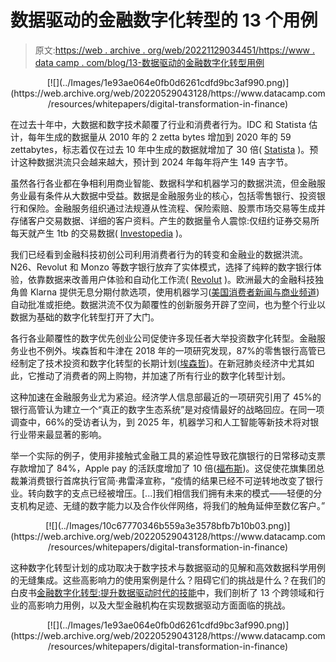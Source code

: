 # 数据驱动的金融数字化转型的 13 个用例

> 原文:[https://web . archive . org/web/20221129034451/https://www . data camp . com/blog/13-数据驱动的金融数字化转型用例](https://web.archive.org/web/20221129034451/https://www.datacamp.com/blog/13-use-cases-for-data-driven-digital-transformation-in-finance)

<center>[![](../Images/1e93ae064e0fb0d6261cdfd9bc3af990.png)](https://web.archive.org/web/20220529043128/https://www.datacamp.com/resources/whitepapers/digital-transformation-in-finance)</center>

在过去十年中，大数据和数字技术颠覆了行业和消费者行为。IDC 和 Statista 估计，每年生成的数据量从 2010 年的 2 zetta bytes 增加到 2020 年的 59 zettabytes，标志着仅在过去 10 年中生成的数据就增加了 30 倍( [Statista](https://web.archive.org/web/20220529043128/https://www.statista.com/statistics/871513/worldwide-data-created/) )。预计这种数据洪流只会越来越大，预计到 2024 年每年将产生 149 吉字节。

虽然各行各业都在争相利用商业智能、数据科学和机器学习的数据洪流，但金融服务业最有条件从大数据中受益。数据是金融服务业的核心，包括零售银行、投资银行和保险。金融服务组织通过法规遵从性流程、保险索赔、股票市场交易等生成并存储客户交易数据、详细的客户资料。产生的数据量令人震惊:仅纽约证券交易所每天就产生 1tb 的交易数据( [Investopedia](https://web.archive.org/web/20220529043128/https://www.investopedia.com/articles/active-trading/040915/how-big-data-has-changed-finance.asp) )。

我们已经看到金融科技初创公司利用消费者行为的转变和金融业的数据洪流。N26、Revolut 和 Monzo 等数字银行放弃了实体模式，选择了纯粹的数字银行体验，依靠数据来改善用户体验和自动化工作流( [Revolut](https://web.archive.org/web/20220529043128/https://blog.revolut.com/how-we-use-machine-learning-to-protect-you-from-fraud/) )。欧洲最大的金融科技独角兽 Klarna 提供无息分期付款选项，使用机器学习([美国消费者新闻与商业频道](https://web.archive.org/web/20220529043128/https://www.cnbc.com/2020/09/14/klarna-now-europes-biggest-fintech-unicorn-at-over-10-billion-value.html#:~:text=CNBC%20Disruptor%2050-,Klarna%20becomes%20Europe's%20biggest%20fintech%20unicorn%20at,billion%20valuation%20after%20mega%2Dround&text=Klarna%20nearly%20doubled%20its%20prior,%245.5%20billion%20to%20%2410.6%20billion.))自动批准或拒绝。数据洪流不仅为颠覆性的创新服务开辟了空间，也为整个行业以数据为基础的数字化转型打开了大门。

各行各业颠覆性的数字优先创业公司促使许多现任者大举投资数字化转型。金融服务业也不例外。埃森哲和牛津在 2018 年的一项研究发现，87%的零售银行高管已经制定了技术投资和数字化转型的长期计划([埃森哲](https://web.archive.org/web/20220529043128/https://www.accenture.com/_acnmedia/pdf-92/accenture-retail-banks-well-prepared-for-digital-innovation-infographic.pdf))。在新冠肺炎经济中尤其如此，它推动了消费者的网上购物，并加速了所有行业的数字化转型计划。

这种加速在金融服务业尤为紧迫。经济学人信息部最近的一项研究引用了 45%的银行高管认为建立一个“真正的数字生态系统”是对疫情最好的战略回应。在同一项调查中，66%的受访者认为，到 2025 年，机器学习和人工智能等新技术将对银行业带来最显著的影响。

举一个实际的例子，使用非接触式金融工具的紧迫性导致花旗银行的日常移动支票存款增加了 84%，Apple pay 的活跃度增加了 10 倍([福布斯](https://web.archive.org/web/20220529043128/https://www.forbes.com/sites/antoinegara/2020/06/08/the-worlds-best-banks-the-future-of-banking-is-digital-after-coronavirus/))。这促使花旗集团总裁兼消费银行首席执行官简·弗雷泽宣称，“疫情的结果已经不可逆转地改变了银行业。转向数字的支点已经被增压。[...]我们相信我们拥有未来的模式——轻便的分支机构足迹、无缝的数字能力以及合作伙伴网络，将我们的触角延伸至数亿客户。”

<center>[![](../Images/10c67770346b559a3e3578bfb7b10b03.png)](https://web.archive.org/web/20220529043128/https://www.datacamp.com/resources/whitepapers/digital-transformation-in-finance)</center>

这种数字化转型计划的成功取决于数字技术与数据驱动的见解和高效数据科学用例的无缝集成。这些高影响力的使用案例是什么？阻碍它们的挑战是什么？在我们的白皮书[金融数字化转型:提升数据驱动时代的技能](https://web.archive.org/web/20220529043128/https://www.datacamp.com/resources/whitepapers/digital-transformation-in-finance)中，我们剖析了 13 个跨领域和行业的高影响力用例，以及大型金融机构在实现数据驱动方面面临的挑战。

<center>[![](../Images/1e93ae064e0fb0d6261cdfd9bc3af990.png)](https://web.archive.org/web/20220529043128/https://www.datacamp.com/resources/whitepapers/digital-transformation-in-finance)</center>